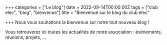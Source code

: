 +++
categories = ["Le blog"]
date = 2022-09-14T00:00:00Z
tags = ["club elec", "blog", "bienvenue"]
title = "Bienvenue sur le blog du club elec"

+++
Nous vous souhaitons la bienvenue sur notre tout nouveau blog !  

Vous retrouverez ici toutes les actualités de notre association : évènements, réunions, projets, ...